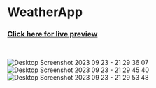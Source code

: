 # WeatherApp
<h3><a href="https://weatherchecker-applicatioon.netlify.app/">Click here for live preview</a></h3><br>

![Desktop Screenshot 2023 09 23 - 21 29 36 07](https://github.com/YahiaJouini/WeatherApp/assets/137667598/60bb73fc-121a-40b8-9221-7e7b50539b80)
![Desktop Screenshot 2023 09 23 - 21 29 45 40](https://github.com/YahiaJouini/WeatherApp/assets/137667598/3a5571ef-033c-4792-ae25-9fdf0293a057)
![Desktop Screenshot 2023 09 23 - 21 29 53 48](https://github.com/YahiaJouini/WeatherApp/assets/137667598/78d5fbeb-f716-4150-bbcc-5373b16f23a0)
